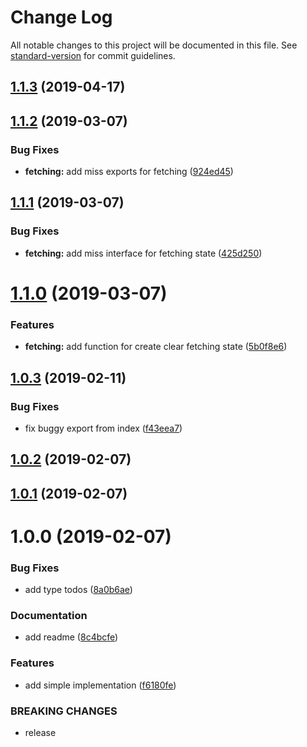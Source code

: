 # Change Log

All notable changes to this project will be documented in this file. See [standard-version](https://github.com/conventional-changelog/standard-version) for commit guidelines.

<a name="1.1.3"></a>
## [1.1.3](https://github.com/igorkamyshev/redux-clear/compare/v1.1.2...v1.1.3) (2019-04-17)



<a name="1.1.2"></a>
## [1.1.2](https://github.com/igorkamyshev/redux-clear/compare/v1.1.1...v1.1.2) (2019-03-07)


### Bug Fixes

* **fetching:** add miss exports for fetching ([924ed45](https://github.com/igorkamyshev/redux-clear/commit/924ed45))



<a name="1.1.1"></a>
## [1.1.1](https://github.com/igorkamyshev/redux-clear/compare/v1.1.0...v1.1.1) (2019-03-07)


### Bug Fixes

* **fetching:** add miss interface for fetching state ([425d250](https://github.com/igorkamyshev/redux-clear/commit/425d250))



<a name="1.1.0"></a>
# [1.1.0](https://github.com/igorkamyshev/redux-clear/compare/v1.0.3...v1.1.0) (2019-03-07)


### Features

* **fetching:** add function for create clear fetching state ([5b0f8e6](https://github.com/igorkamyshev/redux-clear/commit/5b0f8e6))



<a name="1.0.3"></a>
## [1.0.3](https://github.com/igorkamyshev/redux-clear/compare/v1.0.2...v1.0.3) (2019-02-11)


### Bug Fixes

* fix buggy export from index ([f43eea7](https://github.com/igorkamyshev/redux-clear/commit/f43eea7))



<a name="1.0.2"></a>
## [1.0.2](https://github.com/igorkamyshev/redux-clear/compare/v1.0.1...v1.0.2) (2019-02-07)



<a name="1.0.1"></a>
## [1.0.1](https://github.com/igorkamyshev/redux-clear/compare/v1.0.0...v1.0.1) (2019-02-07)



<a name="1.0.0"></a>
# 1.0.0 (2019-02-07)


### Bug Fixes

* add type todos ([8a0b6ae](https://github.com/igorkamyshev/redux-clear/commit/8a0b6ae))


### Documentation

* add readme ([8c4bcfe](https://github.com/igorkamyshev/redux-clear/commit/8c4bcfe))


### Features

* add simple implementation ([f6180fe](https://github.com/igorkamyshev/redux-clear/commit/f6180fe))


### BREAKING CHANGES

* release
